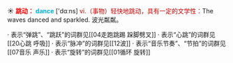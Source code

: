 ☀ <font color="red">**跳动：**</font>
<font color="sky blue">**dance**</font> ['dɑːns] 
<font color="#c00000">vi.（事物）轻快地跳动，具有一定的文学性：</font>The waves danced and sparkled. 波光粼粼。

· 表示“弹跳”、“跳跃”的词群见[[04走跑跳踢 跺脚劈叉]]
· 表示“心跳”的词群见[[20心跳 呼吸]]
· 表示“脉冲”的词群见[[12波]]
· 表示“音乐节奏”、“节拍”的词群见[[07音乐 声乐]]
· 表示“旋转”的词群见[[01循环 旋转]]